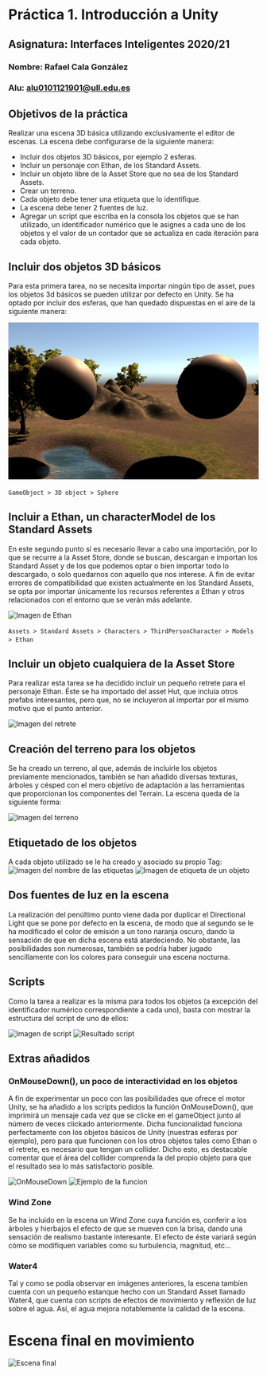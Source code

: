 # Práctica 1. Introducción a Unity
## Asignatura: Interfaces Inteligentes 2020/21
### Nombre: Rafael Cala González
### Alu: alu0101121901@ull.edu.es

## Objetivos de la práctica

Realizar una escena 3D básica utilizando exclusivamente el editor de escenas. La escena debe configurarse de la siguiente manera:

 - Incluir dos objetos 3D básicos, por ejemplo 2 esferas.
 - Incluir un personaje con Ethan, de los Standard Assets.
 - Incluir un objeto libre de la Asset Store que no sea de los Standard Assets.
 - Crear un terreno.
 - Cada objeto debe tener una etiqueta que lo identifique.
 - La escena debe tener 2 fuentes de luz.
 - Agregar un script que escriba en la consola los objetos que se han utilizado, un identificador numérico que le asignes a cada uno de los objetos  y el valor de un contador      que se actualiza en cada iteración para cada objeto. 
 
 ## Incluir dos objetos 3D básicos
 Para esta primera tarea, no se necesita importar ningún tipo de asset, pues los objetos 3d básicos se pueden utilizar por defecto en Unity. Se ha optado por incluir dos esferas, que han quedado dispuestas en el aire de la siguiente manera:
 
 ![Imagen de los objetos básicos](/IMG/Esferas.png)
 
 ``` GameObject > 3D object > Sphere ```
 
 ## Incluir a Ethan, un characterModel de los Standard Assets
 En este segundo punto sí es necesario llevar a cabo una importación, por lo que se recurre a la Asset Store, donde se buscan, descargan e importan los Standard Asset y de los que podemos optar o bien importar todo lo descargado, o solo quedarnos con aquello que nos interese. A fin de evitar errores de compatibilidad que existen actualmente en los Standard Assets, se opta por importar únicamente los recursos referentes a Ethan y otros relacionados con el entorno que se verán más adelante.
 
 ![Imagen de Ethan](/IMG/Ethan.png)
 
  ``` Assets > Standard Assets > Characters > ThirdPersonCharacter > Models > Ethan ```
  
 ## Incluir un objeto cualquiera de la Asset Store
 Para realizar esta tarea se ha decidido incluir un pequeño retrete para el personaje Ethan. Éste se ha importado del asset Hut, que incluía otros prefabs interesantes, pero que, no se incluyeron al importar por el mismo motivo que el punto anterior.
 
 ![Imagen del retrete](/IMG/Retrete.png)
 
## Creación del terreno para los objetos
Se ha creado un terreno, al que, además de incluirle los objetos previamente mencionados, también se han añadido diversas texturas, árboles y césped con el mero objetivo de adaptación a las herramientas que proporcionan los componentes del Terrain. La escena queda de la siguiente forma:

 ![Imagen del terreno](/IMG/Escena.png)

## Etiquetado de los objetos
A cada objeto utilizado se le ha creado y asociado su propio Tag:
![Imagen del nombre de las etiquetas](/IMG/Tags.png)
![Imagen de etiqueta de un objeto](/IMG/Tag.png)

## Dos fuentes de luz en la escena

La realización del penúltimo punto viene dada por duplicar el Directional Light que se pone por defecto en la escena, de modo que al segundo se le ha modificado el color de emisión a un tono naranja oscuro, dando la sensación de que en dicha escena está atardeciendo. No obstante, las posibilidades son numerosas, también se podría haber jugado sencillamente con los colores para conseguir una escena nocturna.

## Scripts 
Como la tarea a realizar es la misma para todos los objetos (a excepción del identificador numérico correspondiente a cada uno), basta con mostrar la estructura del script de uno de ellos:

![Imagen de script](/IMG/script.png)
![Resultado script](/IMG/ConsolaScript.png)

## Extras añadidos
### OnMouseDown(), un poco de interactividad en los objetos

A fin de experimentar un poco con las posibilidades que ofrece el motor Unity, se ha añadido a los scripts pedidos la función OnMouseDown(), que imprimirá un mensaje cada vez que se clicke en el gameObject junto al número de veces clickado anteriormente. Dicha funcionalidad funciona perfectamente con los objetos básicos de Unity (nuestras esferas por ejemplo), pero para que funcionen con los otros objetos tales como Ethan o el retrete, es necesario que tengan un collider. Dicho esto, es destacable comentar que el área del collider comprenda la del propio objeto para que el resultado sea lo más satisfactorio posible.

![OnMouseDown](/IMG/onmousedown.png)
![Ejemplo de la funcion](/GIFS/ClickObjetos.gif)

### Wind Zone
Se ha incluido en la escena un Wind Zone cuya función es, conferir a los árboles y hierbajos el efecto de que se mueven con la brisa, dando una sensación de realismo bastante interesante. El efecto de éste variará según cómo se modifiquen variables como su turbulencia, magnitud, etc...
### Water4
Tal y como se podía observar en imágenes anteriores, la escena tambíen cuenta con un pequeño estanque hecho con un Standard Asset llamado Water4, que cuenta con scripts de efectos de movimiento y reflexión de luz sobre el agua. Así, el agua mejora notablemente la calidad de la escena.

# Escena final en movimiento

![Escena final](/GIFS/EscenaMovimiento.gif)



